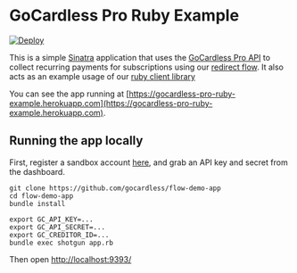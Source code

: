 # GoCardless Pro Ruby Example

[![Deploy](https://www.herokucdn.com/deploy/button.png)](https://heroku.com/deploy)

This is a simple [Sinatra](http://www.sinatrarb.com/) application that uses the [GoCardless Pro API](https://developer.gocardless.com/pro/) to collect recurring payments for subscriptions using our [redirect flow](https://developer.gocardless.com/pro/#api-endpoints-redirect-flows). It also acts as an example usage of our [ruby client library](https://github.com/gocardless/gocardless-pro-ruby-example)

You can see the app running at [https://gocardless-pro-ruby-example.herokuapp.com](https://gocardless-pro-ruby-example.herokuapp.com).

## Running the app locally

First, register a sandbox account [here](https://manage-sandbox.gocardless.com/), and grab an API key and secret from the dashboard.

```
git clone https://github.com/gocardless/flow-demo-app
cd flow-demo-app
bundle install

export GC_API_KEY=...
export GC_API_SECRET=...
export GC_CREDITOR_ID=...
bundle exec shotgun app.rb
```

Then open [http://localhost:9393/](http://localhost:9393/)
